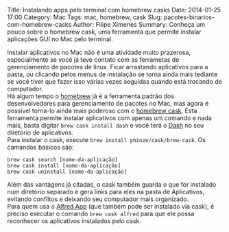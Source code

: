 Title: Instalando apps pelo terminal com homebrew casks
Date: 2014-01-25 17:00
Category: Mac
Tags: mac, homebrew, cask
Slug: pacotes-binarios-com-homebrew-casks
Author: Filipe Ximenes
Summary: Conheça um pouco sobre o homebrew cask, uma ferramenta que permite instalar aplicações GUI no Mac pelo terminal.

Instalar aplicativos no Mac não é uma atividade muito prazerosa, especialmente se você já teve contato com as ferrametas de gerenciamento de pacotes de linux. Ficar arrastando aplicativos para a pasta, ou clicando pelos menus de instalação se torna ainda mais tediante se você tiver que fazer isso várias vezes seguidas quando está trocando de computador.   
Há algum tempo o [homebrew](http://brew.sh/) já é a ferramenta padrão dos desenvolvedores para gerenciamento de pacotes no Mac, mas agora é possível torna-lo ainda mais poderoso com o [homebrew cask](https://github.com/phinze/homebrew-cask). Esta ferramenta permite instalar aplicativos com apenas um comando e nada mais, basta digitar ```brew cask install dash```  e você terá o [Dash](http://kapeli.com/dash) no seu diretório de aplicativos.   
Para instalar o cask, execute ```brew install phinze/cask/brew-cask```. Os camandos básicos são:   

```brew cask search [nome-da-aplicação]```   
```brew cask install [nome-da-aplicação]```   
```brew cask uninstall [nome-da-aplicação]```   

Além das vantágens já citadas, o cask também guarda o que for instalado num diretório separado e gera links para eles na pasta de Aplicativos, evitando conflitos e deixando seu computador mais organizado.   
Para quem usa o [Alfred App](http://www.alfredapp.com/) (que também pode ser instalado via cask), é preciso executar o comando ```brew cask alfred``` para que ele possa reconhecer os aplicativos instalados pelo cask.
